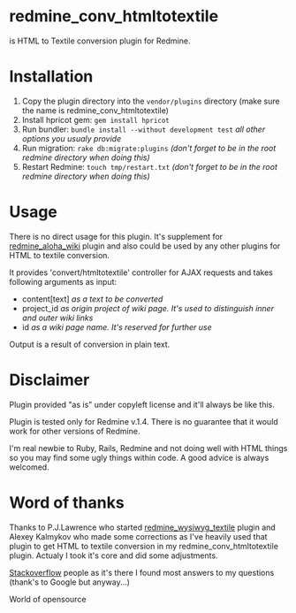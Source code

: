 # redmine_conv_htmltotextile

is HTML to Textile conversion plugin for Redmine.

# Installation

1. Copy the plugin directory into the `vendor/plugins` directory (make sure the name is redmine_conv_htmltotextile)
2. Install hpricot gem: `gem install hpricot`
3. Run bundler: `bundle install --without development test` _all other options you usualy provide_
4. Run migration: `rake db:migrate:plugins` _(don't forget to be in the root redmine directory when doing this)_
5. Restart Redmine: `touch tmp/restart.txt` _(don't forget to be in the root redmine directory when doing this)_

# Usage

There is no direct usage for this plugin. It's supplement for [redmine_aloha_wiki](https://github.com/Godhart/redmine_aloha_wiki) plugin and also could be used by any other plugins for HTML to textile conversion.

It provides 'convert/htmltotextile' controller for AJAX requests and takes following arguments as input:

* content[text] _as a text to be converted_
* project\_id _as origin project of wiki page. It's used to distinguish inner and outer wiki links_
* id _as a wiki page name. It's reserved for further use_

Output is a result of conversion in plain text.

# Disclaimer

Plugin provided "as is" under copyleft license and it'll always be like this.

Plugin is tested only for Redmine v.1.4. There is no guarantee that it would work for other versions of Redmine.

I'm real newbie to Ruby, Rails, Redmine and not doing well with HTML things so you may find some ugly things within code. A good advice is always welcomed.

# Word of thanks

Thanks to P.J.Lawrence who started [redmine_wysiwyg_textile](https://github.com/kalmykov/redmine_wysiwyg_textile) plugin and Alexey Kalmykov who made some corrections as I've heavily used that plugin to get HTML to textile conversion in my redmine_conv_htmltotextile plugin. Actualy I took it's core and did some adjustments.

[Stackoverflow](http://stackoverflow.com) people as it's there I found most answers to my questions (thank's to Google but anyway...)

World of opensource
